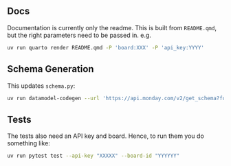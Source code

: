 ## Docs

Documentation is currently only the readme.
This is built from `README.qmd`, but the right parameters need to be passed in.
e.g. 
```bash
uv run quarto render README.qmd -P 'board:XXX' -P 'api_key:YYYY'
```

## Schema Generation

This updates `schema.py`:
```bash
uv run datamodel-codegen --url 'https://api.monday.com/v2/get_schema?format=sdl'  --input-file-type graphql > src/mondantic/schema.py
```

## Tests

The tests also need an API key and board.
Hence, to run them you do something like:
```bash
uv run pytest test --api-key "XXXXX" --board-id "YYYYYY"
```
